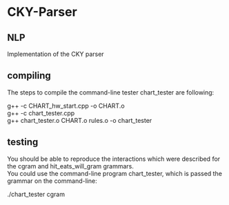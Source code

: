 # CKY-Parser

## NLP

Implementation of the CKY parser

## compiling

The steps to compile the command-line tester chart_tester are following:  
  
g++ -c CHART_hw_start.cpp -o CHART.o  
g++ -c chart_tester.cpp  
g++ chart_tester.o CHART.o rules.o -o chart_tester  
  
## testing

You should be able to reproduce the interactions which were described for the cgram and hit_eats_will_gram grammars.  
You could use the command-line program chart_tester, which is passed the grammar on the command-line:  
  
./chart_tester cgram
